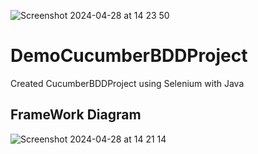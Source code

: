 
![Screenshot 2024-04-28 at 14 23 50](https://github.com/AlkaChaudhary/DemoCucumberBDDProject/assets/87438786/26b9dbe7-ddc4-4921-b467-22c49ccf6a8a)


# DemoCucumberBDDProject
Created CucumberBDDProject using Selenium with Java

## FrameWork Diagram

![Screenshot 2024-04-28 at 14 21 14](https://github.com/AlkaChaudhary/DemoCucumberBDDProject/assets/87438786/af2f7936-9d91-4eed-9463-11d86dd4d980)
